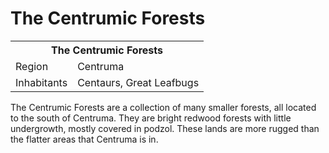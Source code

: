 # The Centrumic Forests

<table><tbody>
	<tr> <th colspan=2>The Centrumic Forests</th> </tr>
	<tr> <td>Region</td> <td>Centruma</td> </tr>
	<tr> <td>Inhabitants</td> <td>Centaurs, Great Leafbugs</td> </tr>
</tbody></table>

The Centrumic Forests are a collection of many smaller forests, all located to the south of Centruma. They are bright redwood forests with little undergrowth, mostly covered in podzol. These lands are more rugged than the flatter areas that Centruma is in.
